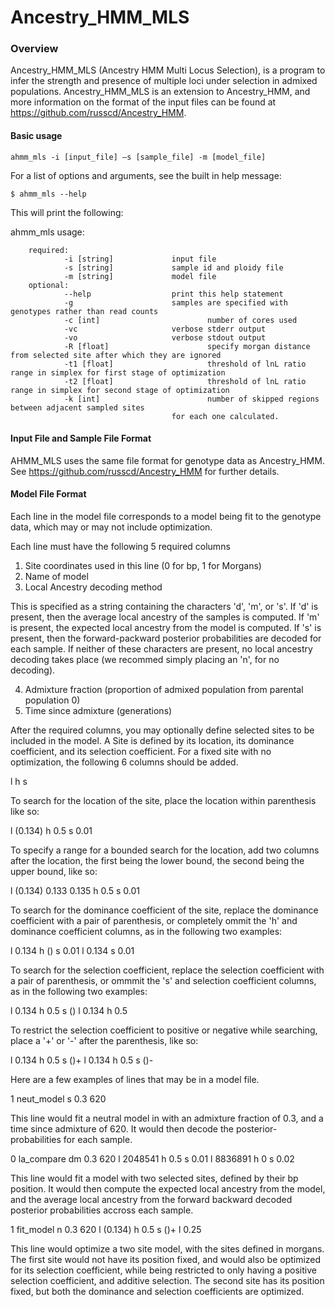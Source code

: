 # Ancestry_HMM_MLS

### Overview

Ancestry_HMM_MLS (Ancestry HMM Multi Locus Selection), is a program to infer the strength and presence of multiple loci under selection in admixed populations. Ancestry_HMM_MLS is an extension to Ancestry_HMM, and more information on the format of the input files can be found at https://github.com/russcd/Ancestry_HMM.


#### Basic usage
	ahmm_mls -i [input_file] –s [sample_file] -m [model_file]

For a list of options and arguments, see the built in help message:

    $ ahmm_mls --help

This will print the following:

ahmm_mls usage:

        required:
                -i [string]             input file
                -s [string]             sample id and ploidy file
                -m [string]             model file
        optional:
                --help                  print this help statement
                -g                      samples are specified with genotypes rather than read counts
                -c [int]                        number of cores used
                -vc                     verbose stderr output
                -vo                     verbose stdout output
                -R [float]                      specify morgan distance from selected site after which they are ignored
                -t1 [float]                     threshold of lnL ratio range in simplex for first stage of optimization
                -t2 [float]                     threshold of lnL ratio range in simplex for second stage of optimization
                -k [int]                        number of skipped regions between adjacent sampled sites
                                        for each one calculated.

#### Input File and Sample File Format

AHMM_MLS uses the same file format for genotype data as Ancestry_HMM. See https://github.com/russcd/Ancestry_HMM for further details.

#### Model File Format

Each line in the model file corresponds to a model being fit to the genotype data, which may or may not include optimization.

Each line must have the following  5 required columns

1. Site coordinates used in this line (0 for bp, 1 for Morgans)
2. Name of model
3. Local Ancestry decoding method

This is specified as a string containing the characters 'd', 'm', or 's'. If 'd' is present, then the average local ancestry of the samples is computed. If 'm' is present, the expected local ancestry from the model is computed. If 's' is present, then the forward-packward posterior probabilities are decoded for each sample. If neither of these characters are present, no local ancestry decoding takes place (we recommed simply placing an 'n', for no decoding).

4. Admixture fraction (proportion of admixed population from parental population 0)
5. Time since admixture (generations)

After the required columns, you may optionally define selected sites to be included in the model. A Site is defined by its location, its dominance coefficient, and its selection coefficient.
For a fixed site with no optimization, the following 6 columns should be added.

l <location of site> h <dominance coefficient> s <selection coefficient>

To search for the location of the site, place the location within parenthesis like so:

l (0.134) h 0.5 s 0.01

To specify a range for a bounded search for the location, add two columns after the location, the first being the lower bound, the second being the upper bound, like so:

l (0.134) 0.133 0.135 h 0.5 s 0.01

To search for the dominance coefficient of the site, replace the dominance coefficient with a pair of parenthesis, or completely ommit the 'h' and dominance coefficient columns, as in the following two examples:

l 0.134 h () s 0.01
l 0.134 s 0.01

To search for the selection coefficient, replace the selection coefficient with a pair of parenthesis, or ommmit the 's' and selection coefficient columns, as in the following two examples:

l 0.134 h 0.5 s ()
l 0.134 h 0.5

To restrict the selection coefficient to positive or negative while searching, place a '+' or '-' after the parenthesis, like so:

l 0.134 h 0.5 s ()+
l 0.134 h 0.5 s ()-


Here are a few examples of lines that may be in a model file.

1 neut_model s 0.3 620

This line would fit a neutral model in with an admixture fraction of 0.3, and a time since admixture of 620. It would then decode the posterior-probabilities for each sample.

0 la_compare dm 0.3 620 l 2048541 h 0.5 s 0.01 l 8836891 h 0 s 0.02

This line would fit a model with two selected sites, defined by their bp position. It would then compute the expected local ancestry from the model, and the average local ancestry from the forward backward decoded posterior probabilities accross each sample.

1 fit_model n 0.3 620 l (0.134) h 0.5 s ()+ l 0.25

This line would optimize a two site model, with the sites defined in morgans. The first site would not have its position fixed, and would also be optimized for its selection coefficient, while being restricted to only having a positive selection coefficient, and additive selection. The second site has its position fixed, but both the dominance and selection coefficients are optimized. 
